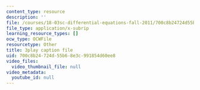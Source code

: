 ```yaml
---
content_type: resource
description: ''
file: /courses/18-03sc-differential-equations-fall-2011/700c8b24724d55b68e3c991854d60ee8_heBvViSi9xQ.vtt
file_type: application/x-subrip
learning_resource_types: []
ocw_type: OCWFile
resourcetype: Other
title: 3play caption file
uid: 700c8b24-724d-55b6-8e3c-991854d60ee8
video_files:
  video_thumbnail_file: null
video_metadata:
  youtube_id: null
---
```

